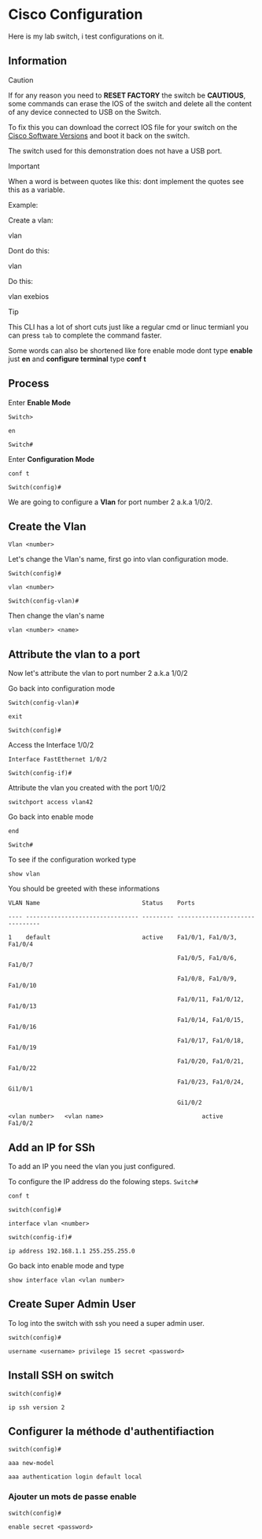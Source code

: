 # Cisco Configuration
Here is my lab switch, i test configurations on it.
## Information

>[!caution]
>If for any reason you need to **RESET FACTORY** the switch be **CAUTIOUS**, some commands can erase the IOS of the switch and delete all the content of any device connected to USB on the Switch.
>
>To fix this you can download the correct IOS file for your switch on the [Cisco Software Versions](https://software.cisco.com/research/home?pid=&sid=&cr=) and boot it back on the switch.
>
>The switch used for this demonstration does not have a USB port.

>[!important]
>When a word is between quotes like this: <example> dont implement the quotes see this as a variable.
>
>Example:
>
>Create a vlan:
>
>vlan <name>
>
>Dont do this:
>
>vlan <exebios>
>
>Do this:
>
>vlan exebios

>[!tip]
>This CLI has a lot of short cuts just like a regular cmd or linuc termianl you can press `tab` to complete the command faster.
>
>Some words can also be shortened like fore enable mode dont type **enable** just **en** and **configure terminal** type **conf t**
## Process
Enter **Enable Mode**

`Switch>`
```
en
```
`Switch#`

Enter **Configuration Mode**
```
conf t
```
`Switch(config)#`

We are going to configure a **Vlan** for port number 2 a.k.a 1/0/2.

## Create the **Vlan**

```
Vlan <number>
```

Let's change the Vlan's name, first go into vlan configuration mode.

`Switch(config)#`
```
vlan <number>
```

`Switch(config-vlan)#`

Then change the vlan's name

```
vlan <number> <name>
```
## Attribute the vlan to a port
Now let's attribute the vlan to port number 2 a.k.a 1/0/2

Go back into configuration mode

`Switch(config-vlan)#`
```
exit
```
`Switch(config)#`

Access the Interface 1/0/2
```
Interface FastEthernet 1/0/2
```
`Switch(config-if)#`

Attribute the vlan you created with the port 1/0/2

```
switchport access vlan42
```

Go back into enable mode

```
end
```
`Switch#`

To see if the configuration worked type

```
show vlan
```
You should be greeted with these informations

```
VLAN Name                             Status    Ports

---- -------------------------------- --------- -------------------------------

1    default                          active    Fa1/0/1, Fa1/0/3, Fa1/0/4

                                                Fa1/0/5, Fa1/0/6, Fa1/0/7

                                                Fa1/0/8, Fa1/0/9, Fa1/0/10

                                                Fa1/0/11, Fa1/0/12, Fa1/0/13

                                                Fa1/0/14, Fa1/0/15, Fa1/0/16

                                                Fa1/0/17, Fa1/0/18, Fa1/0/19

                                                Fa1/0/20, Fa1/0/21, Fa1/0/22

                                                Fa1/0/23, Fa1/0/24, Gi1/0/1

                                                Gi1/0/2

<vlan number>   <vlan name>                            active    Fa1/0/2
```

## Add an IP for SSh
To add an IP you need the vlan you just configured.

To configure the IP address do the folowing steps.
`Switch#`

```
conf t
```
`switch(config)#`

```
interface vlan <number>
```
`switch(config-if)#`

```
ip address 192.168.1.1 255.255.255.0
```

Go back into enable mode and type

```
show interface vlan <vlan number>
```
## Create Super Admin User

To log into the switch with ssh you need a super admin user.

`switch(config)#`
```
username <username> privilege 15 secret <password>
```

## Install SSH on switch

`switch(config)#`

```
ip ssh version 2
```

## Configurer la méthode d'authentifiaction

`switch(config)#`

```
aaa new-model
```
```
aaa authentication login default local
```

### Ajouter un mots de passe enable

`switch(config)#`
```
enable secret <password>
```
